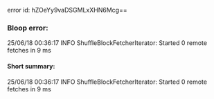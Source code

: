 error id: hZOeYy9vaDSGMLxXHN6Mcg==
### Bloop error:

25/06/18 00:36:17 INFO ShuffleBlockFetcherIterator: Started 0 remote fetches in 9 ms
#### Short summary: 

25/06/18 00:36:17 INFO ShuffleBlockFetcherIterator: Started 0 remote fetches in 9 ms